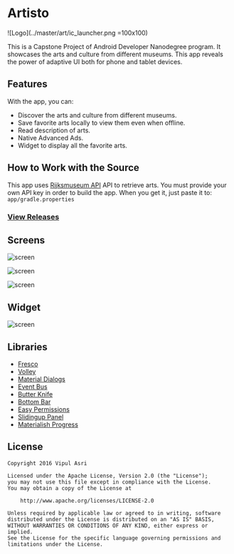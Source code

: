 # Artisto

![Logo](../master/art/ic_launcher.png =100x100)

This is a Capstone Project of Android Developer Nanodegree program. It showcases the arts and culture from different museums. 
This app reveals the power of adaptive UI both for phone and tablet devices.

## Features

With the app, you can:
* Discover the arts and culture from different museums.
* Save favorite arts locally to view them even when offline.
* Read description of arts.
* Native Advanced Ads.
* Widget to display all the favorite arts.

## How to Work with the Source

This app uses [Rijksmuseum API](https://www.rijksmuseum.nl/en/api) API to retrieve arts.
You must provide your own API key in order to build the app. When you get it, just paste it to:
    ```
    app/gradle.properties
    ```
    
### [View Releases](https://github.com/vipulasri/Artisto/releases)

## Screens

![screen](../master/art/artisto-screen1.png)

![screen](../master/art/artisto-screen2.png)

![screen](../master/art/artisto-screen3.png)

## Widget

![screen](../master/art/artisto-widget.png)


## Libraries

* [Fresco](https://github.com/facebook/fresco)
* [Volley](https://bintray.com/android/android-utils/com.android.volley.volley/view)
* [Material Dialogs](https://github.com/afollestad/material-dialogs)
* [Event Bus](https://github.com/greenrobot/EventBus)
* [Butter Knife](https://github.com/JakeWharton/butterknife)
* [Bottom Bar](https://github.com/roughike/BottomBar)
* [Easy Permissions](https://github.com/googlesamples/easypermissions)
* [Slidingup Panel](https://github.com/umano/AndroidSlidingUpPanel)
* [Materialish Progress](https://github.com/pnikosis/materialish-progress)

## License

    Copyright 2016 Vipul Asri

    Licensed under the Apache License, Version 2.0 (the "License");
    you may not use this file except in compliance with the License.
    You may obtain a copy of the License at

        http://www.apache.org/licenses/LICENSE-2.0

    Unless required by applicable law or agreed to in writing, software
    distributed under the License is distributed on an "AS IS" BASIS,
    WITHOUT WARRANTIES OR CONDITIONS OF ANY KIND, either express or implied.
    See the License for the specific language governing permissions and
    limitations under the License.